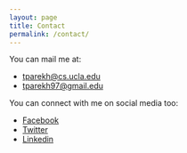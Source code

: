 ```yaml
---
layout: page
title: Contact
permalink: /contact/
---
```


You can mail me at:
* [tparekh@cs.ucla.edu](mailto:tparekh@cs.ucla.edu)
* [tparekh97@gmail.edu](mailto:tparekh97@gmail.edu)

You can connect with me on social media too:
* [Facebook](https://www.facebook.com/tpdps)
* [Twitter](https://www.twitter.com/tparekh97)
* [Linkedin](https://www.linkedin.com/in/tanmayparekh)

